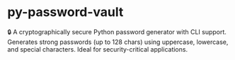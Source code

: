 # py-password-vault
🔒 A cryptographically secure Python password generator with CLI support. Generates strong passwords (up to 128 chars) using uppercase, lowercase, and special characters. Ideal for security-critical applications.
